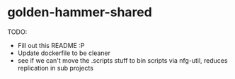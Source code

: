 # golden-hammer-shared


TODO:

* Fill out this README :P
* Update dockerfile to be cleaner
* see if we can't move the .scripts stuff to bin scripts via nfg-util, reduces replication in sub projects

